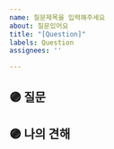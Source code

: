 ```yaml
---
name: 질문제목을 입력해주세요
about: 질문있어요
title: "[Question]"
labels: Question
assignees: ''

---
```


## 🟣 질문


## 🟣 나의 견해
